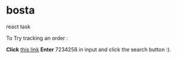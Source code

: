 # bosta
react task

To Try tracking an order  :

**Click** [this link](https://ayah2022.github.io/bosta/)
**Enter** 7234258 in input and click the search button :).
